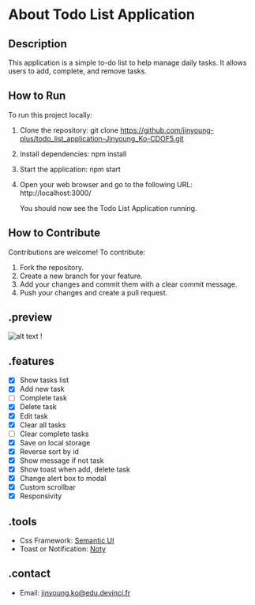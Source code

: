# About Todo List Application

## Description

This application is a simple to-do list to help manage daily tasks. It allows users to add, complete, and remove tasks.

## How to Run

To run this project locally:

1. Clone the repository:
   git clone https://github.com/jinyoung-plus/todo_list_application-Jinyoung_Ko-CDOF5.git

2. Install dependencies:
   npm install

3. Start the application:
   npm start

4. Open your web browser and go to the following URL:
   http://localhost:3000/

   You should now see the Todo List Application running.

## How to Contribute

Contributions are welcome! To contribute:

1. Fork the repository.
2. Create a new branch for your feature.
3. Add your changes and commit them with a clear commit message.
4. Push your changes and create a pull request.

## .preview

![alt text](image.png)
!

## .features

- [x] Show tasks list
- [x] Add new task
- [ ] Complete task
- [x] Delete task
- [x] Edit task
- [x] Clear all tasks
- [ ] Clear complete tasks
- [x] Save on local storage
- [x] Reverse sort by id
- [x] Show message if not task
- [x] Show toast when add, delete task
- [x] Change alert box to modal
- [x] Custom scrollbar
- [x] Responsivity

## .tools

- Css Framework: [Semantic UI](https://semantic-ui.com)
- Toast or Notification: [Noty](https://ned.im/noty)

## .contact

- Email: [jinyoung.ko@edu.devinci.fr](mailto:jinyoung.ko@edu.devinci.fr)

